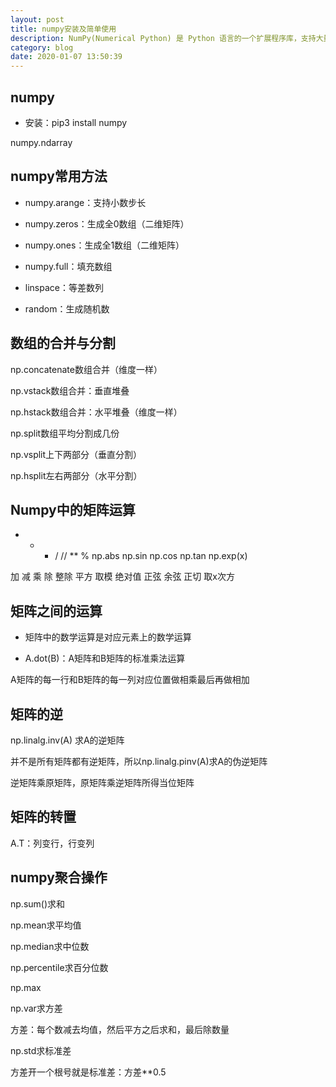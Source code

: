 ```yaml
---
layout: post
title: numpy安装及简单使用
description: NumPy(Numerical Python) 是 Python 语言的一个扩展程序库，支持大量的维度数组与矩阵运算，此外也针对数组运算提供大量的数学函数库。
category: blog
date: 2020-01-07 13:50:39
---
```


## numpy

- 安装：pip3 install numpy

numpy.ndarray

## numpy常用方法

- numpy.arange：支持小数步长

- numpy.zeros：生成全0数组（二维矩阵）

- numpy.ones：生成全1数组（二维矩阵）

- numpy.full：填充数组

- linspace：等差数列

- random：生成随机数

## 数组的合并与分割
np.concatenate数组合并（维度一样）

np.vstack数组合并：垂直堆叠

np.hstack数组合并：水平堆叠（维度一样）

np.split数组平均分割成几份

np.vsplit上下两部分（垂直分割）

np.hsplit左右两部分（水平分割）

## Numpy中的矩阵运算

+ - * / // ** % np.abs np.sin np.cos np.tan np.exp(x) 

加 减 乘 除 整除 平方 取模 绝对值 正弦 余弦 正切 取x次方


## 矩阵之间的运算

- 矩阵中的数学运算是对应元素上的数学运算 

- A.dot(B)：A矩阵和B矩阵的标准乘法运算

A矩阵的每一行和B矩阵的每一列对应位置做相乘最后再做相加

## 矩阵的逆

np.linalg.inv(A) 求A的逆矩阵

并不是所有矩阵都有逆矩阵，所以np.linalg.pinv(A)求A的伪逆矩阵

逆矩阵乘原矩阵，原矩阵乘逆矩阵所得当位矩阵

## 矩阵的转置

A.T：列变行，行变列



## numpy聚合操作

np.sum()求和

np.mean求平均值

np.median求中位数

np.percentile求百分位数

np.max

np.var求方差

方差：每个数减去均值，然后平方之后求和，最后除数量

np.std求标准差

方差开一个根号就是标准差：方差**0.5















